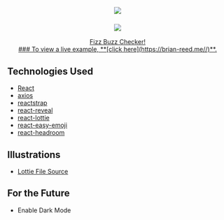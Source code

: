 <p align="center">
  <img src="https://raw.githubusercontent.com/andreasbm/readme/master/assets/lines/colored.png">
  <h3 align="center">  
    <a href="https://fizzbuzz-checker.herokuapp.com/" target="_blank">
      <img src="https://api.apiflash.com/v1/urltoimage?access_key=d34cca0d6f784ec2a6abcb263f308015&url=http://https://brian-reed.me/"></img>
   
</h3>

  <p align="center">
    Fizz Buzz Checker!
    <br/>
      ### To view a live example, **[click here](https://brian-reed.me//)**.
     </a>
    <br/>
</p>


## Technologies Used 

- [React](https://reactjs.org/)
- [axios](https://www.npmjs.com/package/axios)
- [reactstrap](https://reactstrap.github.io/)
- [react-reveal](https://www.react-reveal.com/)
- [react-lottie](https://www.npmjs.com/package/react-lottie)
- [react-easy-emoji](https://github.com/appfigures/react-easy-emoji)
- [react-headroom](https://github.com/KyleAMathews/react-headroom)

## Illustrations
- [Lottie File Source](https://lottiefiles.com)

## For the Future

- Enable Dark Mode

